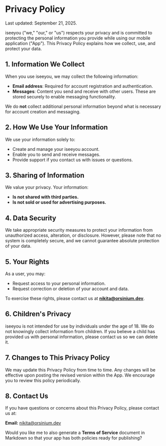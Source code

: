 # Privacy Policy

Last updated: September 21, 2025.

iseeyou ("we," "our," or "us") respects your privacy and is committed to protecting the personal information you provide while using our mobile application ("App"). This Privacy Policy explains how we collect, use, and protect your data.

## 1. Information We Collect

When you use iseeyou, we may collect the following information:

* **Email address**: Required for account registration and authentication.
* **Messages**: Content you send and receive with other users. These are stored securely to enable messaging functionality.

We do **not** collect additional personal information beyond what is necessary for account creation and messaging.

## 2. How We Use Your Information

We use your information solely to:

* Create and manage your iseeyou account.
* Enable you to send and receive messages.
* Provide support if you contact us with issues or questions.

## 3. Sharing of Information

We value your privacy. Your information:

* **Is not shared with third parties.**
* **Is not sold or used for advertising purposes.**

## 4. Data Security

We take appropriate security measures to protect your information from unauthorized access, alteration, or disclosure. However, please note that no system is completely secure, and we cannot guarantee absolute protection of your data.

## 5. Your Rights

As a user, you may:

* Request access to your personal information.
* Request correction or deletion of your account and data.

To exercise these rights, please contact us at **[nikita@orsinium.dev](mailto:nikita@orsinium.dev)**.

## 6. Children's Privacy

iseeyou is not intended for use by individuals under the age of 18. We do not knowingly collect information from children. If you believe a child has provided us with personal information, please contact us so we can delete it.

## 7. Changes to This Privacy Policy

We may update this Privacy Policy from time to time. Any changes will be effective upon posting the revised version within the App. We encourage you to review this policy periodically.

## 8. Contact Us

If you have questions or concerns about this Privacy Policy, please contact us at:

**Email:** [nikita@orsinium.dev](mailto:nikita@orsinium.dev)

Would you like me to also generate a **Terms of Service** document in Markdown so that your app has both policies ready for publishing?
